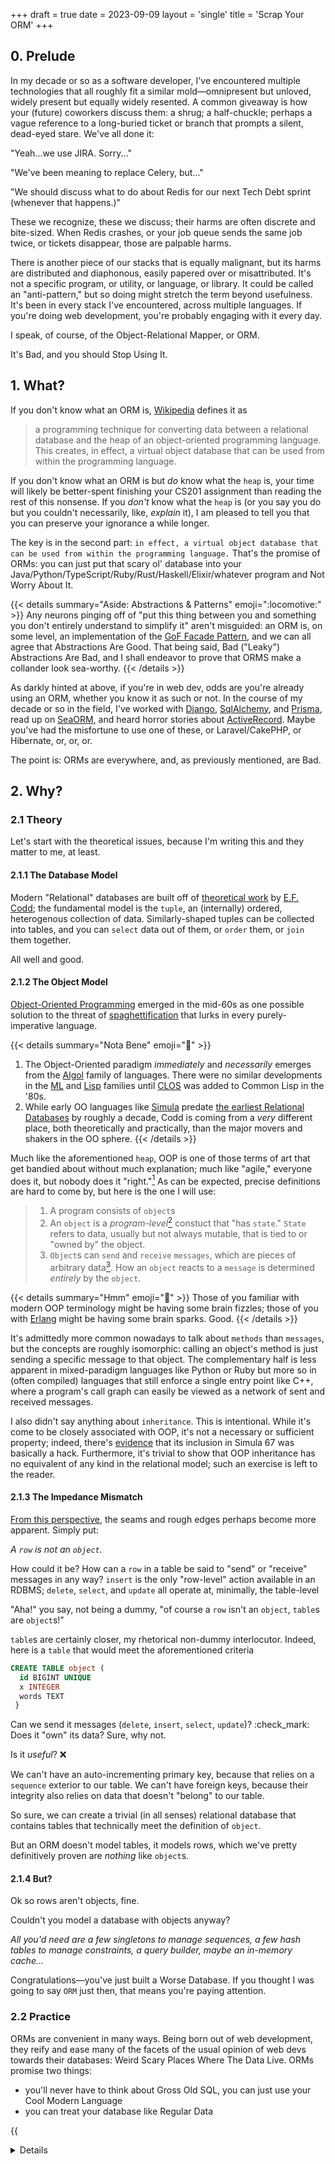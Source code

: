 +++
draft = true
date = 2023-09-09
layout = 'single'
title = 'Scrap Your ORM'
+++

## 0. Prelude
In my decade or so as a software developer, I've encountered multiple technologies that all roughly fit a similar mold&mdash;omnipresent but unloved, widely present but equally widely resented.
A common giveaway is how your (future) coworkers discuss them: a shrug; a half-chuckle; perhaps a vague reference to a long-buried ticket or branch that prompts a silent, dead-eyed stare.
We've all done it:

"Yeah...we use JIRA. Sorry..."

"We've been meaning to replace Celery, but..."

"We should discuss what to do about Redis for our next Tech Debt sprint (whenever that happens.)"

These we recognize, these we discuss; their harms are often discrete and bite-sized. When Redis crashes, or your job queue sends the same job twice, or tickets disappear, those are palpable harms.


There is another piece of our stacks that is equally malignant, but its harms are distributed and diaphonous, easily papered over or misattributed. It's not a specific program, or utility, or language,
or library. It could be called an "anti-pattern," but so doing might stretch the term beyond usefulness. It's been in every stack I've encountered, across multiple languages. If you're doing web development,
you're probably engaging with it every day.

I speak, of course, of the Object-Relational Mapper, or ORM.

It's Bad, and you should Stop Using It.

 
## 1. What?
If you don't know what an ORM is, [Wikipedia](https://en.wikipedia.org/wiki/Object%E2%80%93relational_mapping) defines it as

> a programming technique for converting data between a relational database and the heap of an object-oriented programming language. This creates, in effect, a virtual object database that can be used from within the programming language.

If you don't know what an ORM is but _do_ know what the `heap` is, your time will likely be better-spent finishing your CS201 assignment than reading the rest of this nonsense.
If you _don't_ know what the `heap` is (or you say you do but you couldn't necessarily, like, _explain_ it), I am pleased to tell you that you can preserve your ignorance a while longer.

The key is in the second part: `in effect, a virtual object database that can be used from within the programming language.`
That's the promise of ORMs: you can just put that scary ol' database into your Java/Python/TypeScript/Ruby/Rust/Haskell/Elixir/whatever program and Not Worry About It.

{{< details summary="Aside: Abstractions & Patterns" emoji=":locomotive:" >}}
Any neurons pinging off of "put this thing between you and something you don't entirely understand to simplify it" aren't misguided: an ORM is, on some level, an implementation of the [GoF Facade Pattern](https://en.wikipedia.org/wiki/Facade_pattern),
and we can all agree that Abstractions Are Good. That being said, Bad ("Leaky") Abstractions Are Bad, and I shall endeavor to prove that ORMS make a collander look sea-worthy.
{{< /details >}}
 
 As darkly hinted at above, if you're in web dev, odds are you're already using an ORM, whether you know it as such or not. In the course of my decade or so in the field, I've worked with
 [Django](https://www.djangoproject.com), [SqlAlchemy](https://www.sqlalchemy.org), and [Prisma](https://www.prisma.io), read up on  [SeaORM](https://www.sea-ql.org/SeaORM/),
 and heard horror stories about [ActiveRecord](https://guides.rubyonrails.org/active_record_basics.html#what-is-active-record-questionmark). Maybe you've had the misfortune to use one of these,
 or Laravel/CakePHP, or Hibernate, or, or, or.
 
 The point is: ORMs are everywhere, and, as previously mentioned, are Bad.
 
 ## 2. Why?
 
 ### 2.1 Theory
 Let's start with the theoretical issues, because I'm writing this and they matter to me, at least.
 
 #### 2.1.1 The Database Model
 Modern "Relational" databases are built off of [theoretical work](https://en.wikipedia.org/wiki/Relational_model) by [E.F. Codd](https://en.wikipedia.org/wiki/Edgar_F._Codd); the fundamental model is the `tuple`, an (internally) ordered, heterogenous
 collection of data. Similarly-shaped tuples can be collected into tables, and you can `select` data out of them, or `order` them, or `join` them together.
 
 All well and good.
 
 #### 2.1.2 The Object Model
 [Object-Oriented Programming](https://en.wikipedia.org/wiki/Object-oriented_programming) emerged in the mid-60s as one possible solution to the threat of [spaghettification](https://en.wikipedia.org/wiki/Spaghetti_code)
 that lurks in every purely-imperative language. 
 
 {{< details summary="Nota Bene" emoji=":scroll:" >}}
 1. The Object-Oriented paradigm _immediately_ and _necessarily_ emerges from the [Algol](https://en.wikipedia.org/wiki/ALGOL) family of languages.
    There were no similar developments in the [ML](https://en.wikipedia.org/wiki/ML_(programming_language)) and [Lisp](https://en.wikipedia.org/wiki/Lisp_(programming_language)) families until [CLOS](https://en.wikipedia.org/wiki/Common_Lisp_Object_System) was added to Common Lisp in the '80s.
 2. While early OO languages like [Simula](https://en.wikipedia.org/wiki/Simula) predate [the earliest Relational Databases](https://en.wikipedia.org/wiki/IBM_Peterlee_Relational_Test_Vehicle) by roughly a decade, Codd is coming from a _very_ different place, both theoretically and practically, than the major movers and shakers in the OO sphere.
{{< /details >}}

Much like the aforementioned `heap`, OOP is one of those terms of art that get bandied about without much explanation; much like "agile," everyone does it, but nobody does it "right."[^1] As can be expected, precise definitions are hard to come by,
but here is the one I will use:

> 1. A program consists of `object`s
> 2. An `object` is a _program-level_[^2] constuct that "has `state`." `State` refers to data, usually but not always mutable, that is tied to or "owned by" the object.
> 3. `Object`s can `send` and `receive` `messages`, which are pieces of arbitrary data[^3]. How an `object` reacts to a `message` is determined _entirely_ by the `object`.

 {{< details summary="Hmm" emoji=":thinking:" >}}
Those of you familiar with modern OOP terminology might be having some brain fizzles; those of you with [Erlang](https://en.wikipedia.org/wiki/Erlang_(programming_language)) might be having some brain sparks. Good.
{{< /details >}}

It's admittedly more common nowadays to talk about `methods` than `messages`, but the concepts are roughly isomorphic: calling an object's method is just sending a specific message to that object. The complementary half is less
apparent in mixed-paradigm languages like Python or Ruby but more so in (often compiled) languages that still enforce a single entry point like C\+\+, where a program's call graph can easily be viewed as a network of sent and received messages.

I also didn't say anything about `inheritance`. This is intentional. While it's come to be closely associated with OOP, it's not a necessary or sufficient property; indeed, there's [evidence](https://www.cs.tufts.edu/comp/150FP/archive/kristen-nygaard/hopl-simula.pdf) that its
inclusion in Simula 67 was basically a hack. Furthermore, it's trivial to show that OOP inheritance has no equivalent of any kind in the relational model; such an exercise is left to the reader.

#### 2.1.3 The Impedance Mismatch
[From this perspective](https://youtu.be/hzzQ7hXQ7qk?si=ygMRhb0EgkJOEHpO), the seams and rough edges perhaps become more apparent. Simply put:

_A `row` is not an `object`._

How could it be? How can a `row` in a table be said to "send" or "receive" messages in any way? `insert` is the only "row-level" action available in an RDBMS; `delete`, `select`, and `update` all operate at, minimally, the table-level

"Aha!" you say, not being a dummy, "of course a `row` isn't an `object`, `table`s are `object`s!"

`table`s are certainly closer, my rhetorical non-dummy interlocutor. Indeed, here is a `table` that would meet the aforementioned criteria

```sql
CREATE TABLE object (
  id BIGINT UNIQUE
  x INTEGER
  words TEXT
 }
 ```
 
 Can we send it messages (`delete`, `insert`, `select`, `update`)? :check_mark:    
 Does it "own" its data? Sure, why not.
 
 Is it _useful_? :x:
 
 We can't have an auto-incrementing primary key, because that relies on a `sequence` exterior to our table. We can't have foreign keys, because their integrity also relies on data that doesn't "belong" to our table.
 
 So sure, we can create a trivial (in all senses) relational database that contains tables that technically meet the definition of `object`.
 

But an ORM doesn't model tables, it models rows, which we've pretty definitively proven are _nothing_ like `object`s.

#### 2.1.4 But?
Ok so rows aren't objects, fine.

Couldn't you model a database with objects anyway?

_All you'd need are a few singletons to manage sequences, a few hash tables to manage constraints, a query builder, maybe an in-memory cache..._

Congratulations&mdash;you've just built a Worse Database. If you thought I was going to say `ORM` just then, that means you're paying attention.


### 2.2 Practice
ORMs are convenient in many ways. Being born out of web development, they reify and ease many of the facets of the usual opinion of web devs towards their databases: Weird Scary Places Where The Data Live. ORMs promise two things:
* you'll never have to think about Gross Old SQL, you can just use your Cool Modern Language
* you can treat your database like Regular Data

{{ <details summary="Aside" emoji=":thinking_face:" > }}
This is not a particularly bold or novel proposition&mdash;with a little squinting it's basically the [Gang of Four]((https://www.amazon.com/Design-Patterns-Elements-Reusable-Object-Oriented/dp/0201633612)
[`Facade` pattern](https://en.wikipedia.org/wiki/Facade_pattern). 
{{ < /details > }}

Let's examine each of these claims in turn.

#### 2.2.2 No SQL
Here is a SQL query:
```sql
SELECT id FROM users WHERE age > 18;
```

Here is the equivalent `Django` query[^4]:
```python
User.query.filter(age__gt=18).only('id')
```

Here's `ActiveRecord`/`Ruby on Rails`:
```ruby
User.where('age > ?', 18).select(:id)
```

So far, not bad. Let's try another one. Say we want to find
cohabitants in certain states:

```sql
WITH most_occupied AS (
 SELECT u.address_id FROM users u
 GROUP BY u.address_id
 HAVING COUNT(u.address_id) > 1
)
SELECT u.id, COALESCE(u.nickname, u.name) AS name
FROM users u
JOIN addresses a
ON u.address_id = a.id
WHERE u.age > 18
AND a.state IN ('CA', 'NY', 'TX');
```

Unfortunately, Django doesn't support Common Table Expressions out of the box, but there's
a [third-party library](https://dimagi.github.io/django-cte/):
```
cte = With(User.
```

%% Here is the closest equivalent in `Prisma`:
%% ```typescript
%% await prisma.user.findMany({where: {age: { gt: 18 } }, select: { id: true } })
%% ```


[^1]: In this&mdash;and pretty much this alone&mdash;it is similar to the relational model.
[^2]: That is to say, _not_ represented at the assembly level, or indeed often in any [Intermediate Representation](https://en.wikipedia.org/wiki/Intermediate_representation) generated by the languages compiler or interpreter.
[^3]: Also program-level, for what it's worth.
[^4]: `SQLAlchemy` is similar enough not to be worth calling out separately.
